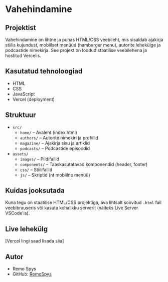 # Vahehindamine

## Projektist
Vahehindamine on lihtne ja puhas HTML/CSS veebileht, mis sisaldab ajakirja stiilis kujundust, mobiilset menüüd (hamburger menu), autorite lehekülge ja podcastide nimekirja. See projekt on loodud staatilise veebilehena ja hostitud Vercelis.

## Kasutatud tehnoloogiad
- HTML
- CSS
- JavaScript
- Vercel (deployment)

## Struktuur
- `src/`
  - `home/` – Avaleht (index.html)
  - `authors/` – Autorite nimekiri ja profiilid
  - `magazine/` – Ajakirja sisu ja artiklid
  - `podcasts/` – Podcastide episoodid
- `assets/`
  - `images/` – Pildifailid
  - `components/` – Taaskasutatavad komponendid (header, footer)
  - `css/` – Stiilifailid
  - `js/` – Skriptid (nt mobiilne menüü)

## Kuidas jooksutada
Kuna tegu on staatilise HTML/CSS projektiga, ava lihtsalt soovitud `.html` fail veebibrauseris või kasuta kohalikku serverit (näiteks Live Server VSCode'is).

## Live lehekülg
[Vercel lingi saad lisada siia]

## Autor
- Remo Spys
- GitHub: [RemoSpys](https://github.com/RemoSpys)

